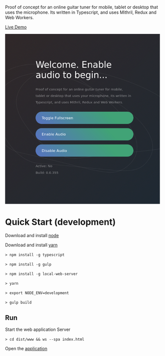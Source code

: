 Proof of concept for an online guitar tuner for mobile, tablet or desktop that uses the microphone. Its written in Typescript, and uses Mithril, Redux and Web Workers.

[Live Demo](https://baylisslabs.github.io/web-chromatic-tuner/)

<p align="center">
    <img src="docs/demo.png"/>
</p>

# Quick Start (development)

Download and install [node](https://nodejs.org/en/download/)

Download and install [yarn](https://yarnpkg.com/lang/en/docs/install/)

`> npm install -g typescript`

`> npm install -g gulp`

`> npm install -g local-web-server`

`> yarn`

`> export NODE_ENV=development`

`> gulp build`

## Run

Start the web application Server

`> cd dist/www && ws --spa index.html`

Open the [application](http://localhost:8000)
